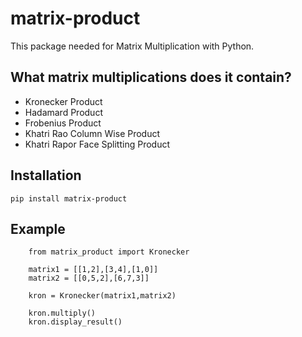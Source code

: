 # matrix-product

This package needed for Matrix Multiplication with Python.

## What matrix multiplications does it contain?

 * Kronecker Product
 * Hadamard Product
 * Frobenius Product
 * Khatri Rao Column Wise Product
 * Khatri Rapor Face Splitting Product
 
## Installation
 
 `pip install matrix-product`

## Example

```
    from matrix_product import Kronecker
    
    matrix1 = [[1,2],[3,4],[1,0]]
    matrix2 = [[0,5,2],[6,7,3]]

    kron = Kronecker(matrix1,matrix2)

    kron.multiply()
    kron.display_result()
```
 
